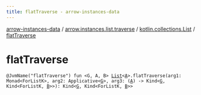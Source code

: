 ```yaml
---
title: flatTraverse - arrow-instances-data
---
```


[arrow-instances-data](../../index.html) / [arrow.instances.list.traverse](../index.html) / [kotlin.collections.List](index.html) / [flatTraverse](./flat-traverse.html)

# flatTraverse

`@JvmName("flatTraverse") fun <G, A, B> `[`List`](https://kotlinlang.org/api/latest/jvm/stdlib/kotlin.collections/-list/index.html)`<`[`A`](flat-traverse.html#A)`>.flatTraverse(arg1: Monad<ForListK>, arg2: Applicative<`[`G`](flat-traverse.html#G)`>, arg3: (`[`A`](flat-traverse.html#A)`) -> Kind<`[`G`](flat-traverse.html#G)`, Kind<ForListK, `[`B`](flat-traverse.html#B)`>>): Kind<`[`G`](flat-traverse.html#G)`, Kind<ForListK, `[`B`](flat-traverse.html#B)`>>`